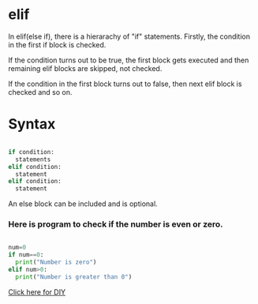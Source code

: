 # elif

In elif(else if), there is a hierarachy of "if" statements. Firstly, the condition in the first if block is checked. 

If the condition turns out to be true, the first block gets executed and then remaining elif blocks are skipped, not checked.

If the condition in the first block turns out to false, then next elif block is checked and so on.

# Syntax

```python

if condition:
  statements
elif condition:
  statement
elif condition:
  statement

```

An else block can be included and is optional.


### Here is program to check if the number is even or zero.

```python

num=0
if num==0:
  print("Number is zero")
elif num>0:
  print("Number is greater than 0")

```

[Click here for DIY](https://colab.research.google.com/github/pythoncoder100/practice/blob/master/elif.ipynb)





